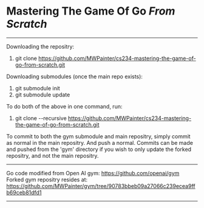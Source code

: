 # Mastering The Game Of Go *From Scratch*

---

Downloading the repositry:
1. git clone https://github.com/MWPainter/cs234-mastering-the-game-of-go-from-scratch.git

Downloading submodules (once the main repo exists):
1. git submodule init
2. git submodule update

To do both of the above in one command, run:
1. git clone --recursive https://github.com/MWPainter/cs234-mastering-the-game-of-go-from-scratch.git

To commit to both the gym submodule and main repositry, simply commit as normal in the main repositry. And push a normal. Commits can be made and pushed from the 'gym' directory if you wish to only update the forked repositry, and not the main repositry.

---

Go code modified from Open AI gym: https://github.com/openai/gym
Forked gym repositry resides at: https://github.com/MWPainter/gym/tree/90783bbeb09a27066c239ecea9ffb69ceb81dfd1


---
